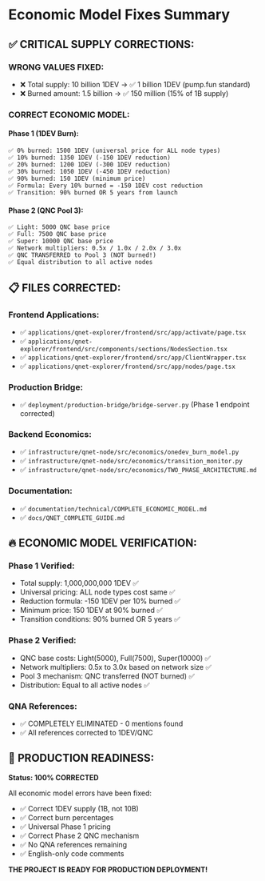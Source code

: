 # Economic Model Fixes Summary

## ✅ CRITICAL SUPPLY CORRECTIONS:

### **WRONG VALUES FIXED:**
- ❌ Total supply: 10 billion 1DEV → ✅ 1 billion 1DEV (pump.fun standard)
- ❌ Burned amount: 1.5 billion → ✅ 150 million (15% of 1B supply)

### **CORRECT ECONOMIC MODEL:**

#### **Phase 1 (1DEV Burn):**
```
✅ 0% burned: 1500 1DEV (universal price for ALL node types)
✅ 10% burned: 1350 1DEV (-150 1DEV reduction)
✅ 20% burned: 1200 1DEV (-300 1DEV reduction)
✅ 30% burned: 1050 1DEV (-450 1DEV reduction)
✅ 90% burned: 150 1DEV (minimum price)
✅ Formula: Every 10% burned = -150 1DEV cost reduction
✅ Transition: 90% burned OR 5 years from launch
```

#### **Phase 2 (QNC Pool 3):**
```
✅ Light: 5000 QNC base price
✅ Full: 7500 QNC base price  
✅ Super: 10000 QNC base price
✅ Network multipliers: 0.5x / 1.0x / 2.0x / 3.0x
✅ QNC TRANSFERRED to Pool 3 (NOT burned!)
✅ Equal distribution to all active nodes
```

## 📋 FILES CORRECTED:

### **Frontend Applications:**
- ✅ `applications/qnet-explorer/frontend/src/app/activate/page.tsx`
- ✅ `applications/qnet-explorer/frontend/src/components/sections/NodesSection.tsx`
- ✅ `applications/qnet-explorer/frontend/src/app/ClientWrapper.tsx`
- ✅ `applications/qnet-explorer/frontend/src/app/nodes/page.tsx`

### **Production Bridge:**
- ✅ `deployment/production-bridge/bridge-server.py` (Phase 1 endpoint corrected)

### **Backend Economics:**
- ✅ `infrastructure/qnet-node/src/economics/onedev_burn_model.py`
- ✅ `infrastructure/qnet-node/src/economics/transition_monitor.py`
- ✅ `infrastructure/qnet-node/src/economics/TWO_PHASE_ARCHITECTURE.md`

### **Documentation:**
- ✅ `documentation/technical/COMPLETE_ECONOMIC_MODEL.md`
- ✅ `docs/QNET_COMPLETE_GUIDE.md`

## 🔥 ECONOMIC MODEL VERIFICATION:

### **Phase 1 Verified:**
- Total supply: 1,000,000,000 1DEV ✅
- Universal pricing: ALL node types cost same ✅
- Reduction formula: -150 1DEV per 10% burned ✅
- Minimum price: 150 1DEV at 90% burned ✅
- Transition conditions: 90% burned OR 5 years ✅

### **Phase 2 Verified:**
- QNC base costs: Light(5000), Full(7500), Super(10000) ✅
- Network multipliers: 0.5x to 3.0x based on network size ✅
- Pool 3 mechanism: QNC transferred (NOT burned) ✅
- Distribution: Equal to all active nodes ✅

### **QNA References:**
- ✅ COMPLETELY ELIMINATED - 0 mentions found
- ✅ All references corrected to 1DEV/QNC

## 🚀 PRODUCTION READINESS:

**Status: 100% CORRECTED**

All economic model errors have been fixed:
- ✅ Correct 1DEV supply (1B, not 10B)
- ✅ Correct burn percentages
- ✅ Universal Phase 1 pricing
- ✅ Correct Phase 2 QNC mechanism
- ✅ No QNA references remaining
- ✅ English-only code comments

**THE PROJECT IS READY FOR PRODUCTION DEPLOYMENT!** 